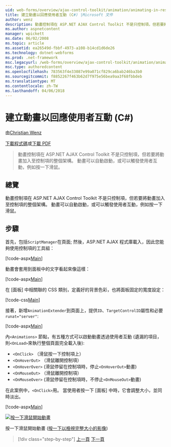 ```yaml
---
uid: web-forms/overview/ajax-control-toolkit/animation/animating-in-response-to-user-interaction-cs
title: 建立動畫以回應使用者互動 (C#) |Microsoft 文件
author: wenz
description: 動畫控制項在 ASP.NET AJAX Control Toolkit 不是只控制項，但若要將動畫加入至控制項的整個架構。 動畫可以星級...
ms.author: aspnetcontent
manager: wpickett
ms.date: 06/02/2008
ms.topic: article
ms.assetid: ea26549d-fbbf-4973-a108-b14cd1d6de26
ms.technology: dotnet-webforms
ms.prod: .net-framework
msc.legacyurl: /web-forms/overview/ajax-control-toolkit/animation/animating-in-response-to-user-interaction-cs
msc.type: authoredcontent
ms.openlocfilehash: 783563f4e33087e99a071cf829ca6bab246ba3b0
ms.sourcegitcommit: f8852267f463b62d7f975e56bea9aa3f68fbbdeb
ms.translationtype: MT
ms.contentlocale: zh-TW
ms.lasthandoff: 04/06/2018
---
```

<a name="animating-in-response-to-user-interaction-c"></a>建立動畫以回應使用者互動 (C#)
====================
由[Christian Wenz](https://github.com/wenz)

[下載程式碼](http://download.microsoft.com/download/f/9/a/f9a26acd-8df4-4484-8a18-199e4598f411/Animation6.cs.zip)或[下載 PDF](http://download.microsoft.com/download/6/7/1/6718d452-ff89-4d3f-a90e-c74ec2d636a3/animation6CS.pdf)

> 動畫控制項在 ASP.NET AJAX Control Toolkit 不是只控制項，但若要將動畫加入至控制項的整個架構。 動畫可以自動啟動，或可以觸發使用者互動，例如按一下滑鼠。


## <a name="overview"></a>總覽

動畫控制項在 ASP.NET AJAX Control Toolkit 不是只控制項，但若要將動畫加入至控制項的整個架構。 動畫可以自動啟動，或可以觸發使用者互動，例如按一下滑鼠。

## <a name="steps"></a>步驟

首先，包括`ScriptManager`在頁面; 然後，ASP.NET AJAX 程式庫載入，因此您能夠使用控制項的工具組：

[!code-aspx[Main](animating-in-response-to-user-interaction-cs/samples/sample1.aspx)]

動畫會套用到面板中的文字看起來像這樣：

[!code-aspx[Main](animating-in-response-to-user-interaction-cs/samples/sample2.aspx)]

在 [面板] 中相關聯的 CSS 類別，定義好的背景色彩，也將面板固定的寬度設定：

[!code-css[Main](animating-in-response-to-user-interaction-cs/samples/sample3.css)]

接著，新增`AnimationExtender`到頁面上，提供`ID`、`TargetControlID`屬性和必要`runat="server"`:

[!code-aspx[Main](animating-in-response-to-user-interaction-cs/samples/sample4.aspx)]

內`<Animations>` 節點，有五種方式可以啟動動畫透過使用者互動 (遺漏的項目，則`<OnLoad>`來執行整個頁面完全載入後):

- `<OnClick>` （滑鼠按一下控制項上）
- `<OnHoverOut>` （滑鼠離開控制項）
- `<OnHoverOver>` (滑鼠停留在控制項時，停止`<OnHoverOut>`動畫)
- `<OnMouseOut>` （滑鼠離開控制項）
- `<OnMouseOver>` (滑鼠停留在控制項時，不停止`<OnMouseOut>`動畫)

在此案例中，`<OnClick>`用。 當使用者按一下 [面板] 中時，它會調整大小，並同時淡出。

[!code-aspx[Main](animating-in-response-to-user-interaction-cs/samples/sample5.aspx)]


[![按一下滑鼠開始動畫](animating-in-response-to-user-interaction-cs/_static/image2.png)](animating-in-response-to-user-interaction-cs/_static/image1.png)

按一下滑鼠開始動畫 ([按一下以檢視完整大小的影像](animating-in-response-to-user-interaction-cs/_static/image3.png))

> [!div class="step-by-step"]
> [上一頁](picking-one-animation-out-of-a-list-cs.md)
> [下一頁](disabling-actions-during-animation-cs.md)
